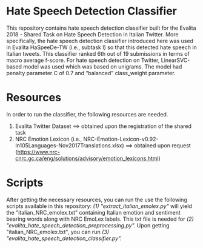 # Hate Speech Detection Classifier 
This repository contains hate speech detection classifier built for the Evalita 2018 - Shared Task on Hate Speech Detection in Italian Twitter. More specifically, the hate speech detection classifier introduced here was used in Evalita HaSpeeDe-TW (i.e., subtask I) so that this detected hate speech in Italian tweets. This classifier ranked 6th  out  of  19  submissions  in  terms  of  macro average  f-score.
For  hate  speech  detection  on  Twitter,  LinearSVC-based  model  was used which  was  based  on  unigrams. The model had  penalty  parameter C of  0.7  and  “balanced” class_weight parameter. 

# Resources
In order to run the classifier, the following resources are needed.
1. Evalita Twitter Dataset  ==> obtained upon the registration of the shared task
2. NRC Emotion Lexicon (i.e., NRC-Emotion-Lexicon-v0.92-In105Languages-Nov2017Translations.xlsx) ==> obtained upon request (https://www.nrc-cnrc.gc.ca/eng/solutions/advisory/emotion_lexicons.html)

# Scripts
After getting the necessary resources, you can run the use the following scripts available in this repository:
*(1) "extract_italian_emolex.py"* will yield the "italian_NRC_emolex.txt" containing Italian emotion and sentiment bearing words along with NRC EmoLex labels. This txt file is needed for *(2) "evalita_hate_speech_detection_preprocessing.py".* Upon getting "italian_NRC_emolex.txt", you can run *(3) "evalita_hate_speech_detection_classifier.py".*



